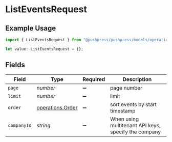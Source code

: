 # ListEventsRequest

## Example Usage

```typescript
import { ListEventsRequest } from "@pushpress/pushpress/models/operations";

let value: ListEventsRequest = {};
```

## Fields

| Field                                                | Type                                                 | Required                                             | Description                                          |
| ---------------------------------------------------- | ---------------------------------------------------- | ---------------------------------------------------- | ---------------------------------------------------- |
| `page`                                               | *number*                                             | :heavy_minus_sign:                                   | page number                                          |
| `limit`                                              | *number*                                             | :heavy_minus_sign:                                   | limit                                                |
| `order`                                              | [operations.Order](../../models/operations/order.md) | :heavy_minus_sign:                                   | sort events by start timestamp                       |
| `companyId`                                          | *string*                                             | :heavy_minus_sign:                                   | When using multitenant API keys, specify the company |